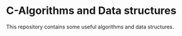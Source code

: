 # C-Algorithms and Data structures

This repository contains some useful algorithms and data structures.
